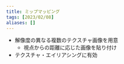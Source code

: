 ```yaml
---
title: ミップマッピング
tags: [2023/02/08]
aliases: []
---
```


- 解像度の異なる複数のテクスチャ画像を用意
	- 視点からの距離に応じた画像を貼り付け
- テクスチャ・エイリアシングに有効